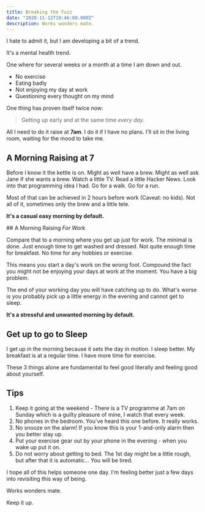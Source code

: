 ```yaml
---
title: Breaking the Fuzz
date: "2020-11-12T19:46:00.000Z"
description: Works wonders mate.
---
```


I hate to admit it, but I am developing a bit of a trend.

It's a mental health trend.

One where for several weeks or a month at a time I am down and out.

- No exercise
- Eating badly
- Not enjoying my day at work
- Questioning every thought on my mind

One thing has proven itself twice now:

> Getting up early and at the same time _every day_.

All I need to do it raise at **7am**. I do it if I have no plans. I'll sit
in the living room, waiting for the mood to take me.

## A Morning Raising at 7

Before I know it the kettle is on. Might as well have a brew. Might as well ask
Jane if she wants a brew. Watch a little TV. Read a little Hacker News. Look
into that programming idea I had. Go for a walk.
Go for a run.

Most of that can be achieved in 2 hours before work (Caveat: no kids). Not all
of it, sometimes only the brew and a little tele.

**It's a casual easy morning by default.**

## A Morning Raising _For Work_

Compare that to a morning where you get up just for work. The minimal is done.
Just enough time to get washed and dressed. Not quite enough time for breakfast.
No time for any hobbies or exercise.

This means you start a day's work on the wrong foot. Compound the fact you might
not be enjoying your days at work at the moment. You have a big problem.

The end of your working day you will have catching up to do. What's worse is
you probably pick up a little energy in the evening and cannot get to sleep.

**It's a stressful and unwanted morning by default.**

## Get up to go to Sleep

I get up in the morning because it sets the day in motion. I sleep better. My
breakfast is at a regular time. I have more time for exercise.

These 3 things alone are fundamental to feel good literally and feeling good
about yourself.

## Tips

1. Keep it going at the weekend - There is a TV programme at 7am on Sunday which is a guilty pleasure of mine, I watch that every week.
2. No phones in the bedroom. You've heard this one before. It really works.
3. No snooze on the alarm! If you know this is your 1-and-only alarm then you better stay up.
4. Put your exercise gear out by your phone in the evening - when you wake up put it on.
5. Do not worry about getting to bed. The 1st day might be a little rough, but after that it is automatic... You will be tired.

I hope all of this helps someone one day. I'm feeling better just a few days
into revisiting this way of being.

Works wonders mate.

Keep it up.
